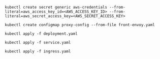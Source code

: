
```shell
kubectl create secret generic aws-credentials --from-literal=aws_access_key_id=<AWS_ACCESS_KEY_ID> --from-literal=aws_secret_access_key=<AWS_SECRET_ACCESS_KEY>
```

```shell
kubectl create configmap proxy-config --from-file front-envoy.yaml
```

```shell
kubectl apply -f deployment.yaml
```

```shell
kubectl apply -f service.yaml
```

```shell
kubectl apply -f ingress.yaml
```
